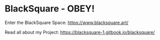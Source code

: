 # BlackSquare - OBEY!

Enter the BlackSquare Space: https://www.blacksquare.art/

Read all about my Project: https://blacksquare-1.gitbook.io/blacksquare/
